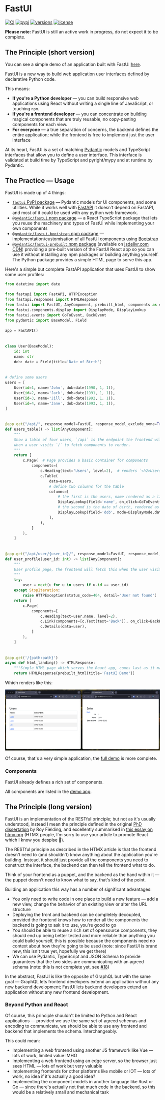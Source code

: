 # FastUI

[![CI](https://github.com/pydantic/FastUI/actions/workflows/ci.yml/badge.svg)](https://github.com/pydantic/FastUI/actions?query=event%3Apush+branch%3Amain+workflow%3ACI)
[![pypi](https://img.shields.io/pypi/v/fastui.svg)](https://pypi.python.org/pypi/fastui)
[![versions](https://img.shields.io/pypi/pyversions/fastui.svg)](https://github.com/pydantic/FastUI)
[![license](https://img.shields.io/github/license/pydantic/FastUI.svg)](https://github.com/pydantic/FastUI/blob/main/LICENSE)

**Please note:** FastUI is still an active work in progress, do not expect it to be complete.

## The Principle (short version)

You can see a simple demo of an application built with FastUI [here](https://fastui-demo.onrender.com).

FastUI is a new way to build web application user interfaces defined by declarative Python code.

This means:

- **If you're a Python developer** — you can build responsive web applications using React without writing a single line of JavaScript, or touching `npm`.
- **If you're a frontend developer** — you can concentrate on building magical components that are truly reusable, no copy-pasting components for each view.
- **For everyone** — a true separation of concerns, the backend defines the entire application; while the frontend is free to implement just the user interface

At its heart, FastUI is a set of matching [Pydantic](https://docs.pydantic.dev) models and TypeScript interfaces that allow you to define a user interface. This interface is validated at build time by TypeScript and pyright/mypy and at runtime by Pydantic.

## The Practice — Usage

FastUI is made up of 4 things:

- [`fastui` PyPI package](https://pypi.python.org/pypi/fastui) — Pydantic models for UI components, and some utilities. While it works well with [FastAPI](https://fastapi.tiangolo.com) it doesn't depend on FastAPI, and most of it could be used with any python web framework.
- [`@pydantic/fastui` npm package](https://www.npmjs.com/package/@pydantic/fastui) — a React TypeScript package that lets you reuse the machinery and types of FastUI while implementing your own components
- [`@pydantic/fastui-bootstrap` npm package](https://www.npmjs.com/package/@pydantic/fastui-bootstrap) — implementation/customisation of all FastUI components using [Bootstrap](https://getbootstrap.com)
- [`@pydantic/fastui-prebuilt` npm package](https://www.jsdelivr.com/package/npm/@pydantic/fastui-prebuilt) (available on [jsdelivr.com CDN](https://www.jsdelivr.com/package/npm/@pydantic/fastui-prebuilt)) providing a pre-built version of the FastUI React app so you can use it without installing any npm packages or building anything yourself. The Python package provides a simple HTML page to serve this app.

Here's a simple but complete FastAPI application that uses FastUI to show some user profiles:

```python
from datetime import date

from fastapi import FastAPI, HTTPException
from fastapi.responses import HTMLResponse
from fastui import FastUI, AnyComponent, prebuilt_html, components as c
from fastui.components.display import DisplayMode, DisplayLookup
from fastui.events import GoToEvent, BackEvent
from pydantic import BaseModel, Field

app = FastAPI()


class User(BaseModel):
    id: int
    name: str
    dob: date = Field(title='Date of Birth')


# define some users
users = [
    User(id=1, name='John', dob=date(1990, 1, 1)),
    User(id=2, name='Jack', dob=date(1991, 1, 1)),
    User(id=3, name='Jill', dob=date(1992, 1, 1)),
    User(id=4, name='Jane', dob=date(1993, 1, 1)),
]


@app.get("/api/", response_model=FastUI, response_model_exclude_none=True)
def users_table() -> list[AnyComponent]:
    """
    Show a table of four users, `/api` is the endpoint the frontend will connect to
    when a user visits `/` to fetch components to render.
    """
    return [
        c.Page(  # Page provides a basic container for components
            components=[
                c.Heading(text='Users', level=2),  # renders `<h2>Users</h2>`
                c.Table(
                    data=users,
                    # define two columns for the table
                    columns=[
                        # the first is the users, name rendered as a link to their profile
                        DisplayLookup(field='name', on_click=GoToEvent(url='/user/{id}/')),
                        # the second is the date of birth, rendered as a date
                        DisplayLookup(field='dob', mode=DisplayMode.date),
                    ],
                ),
            ]
        ),
    ]


@app.get("/api/user/{user_id}/", response_model=FastUI, response_model_exclude_none=True)
def user_profile(user_id: int) -> list[AnyComponent]:
    """
    User profile page, the frontend will fetch this when the user visits `/user/{id}/`.
    """
    try:
        user = next(u for u in users if u.id == user_id)
    except StopIteration:
        raise HTTPException(status_code=404, detail="User not found")
    return [
        c.Page(
            components=[
                c.Heading(text=user.name, level=2),
                c.Link(components=[c.Text(text='Back')], on_click=BackEvent()),
                c.Details(data=user),
            ]
        ),
    ]


@app.get('/{path:path}')
async def html_landing() -> HTMLResponse:
    """Simple HTML page which serves the React app, comes last as it matches all paths."""
    return HTMLResponse(prebuilt_html(title='FastUI Demo'))
```

Which renders like this:

![screenshot](https://raw.githubusercontent.com/pydantic/FastUI/main/screenshot.png)

Of course, that's a very simple application, the [full demo](https://fastui-demo.onrender.com) is more complete.

### Components

FastUI already defines a rich set of components.

All components are listed in the [demo app](https://fastui-demo.onrender.com).

## The Principle (long version)

FastUI is an implementation of the RESTful principle; but not as it's usually understood, instead I mean the principle defined in the original [PhD dissertation](https://ics.uci.edu/~fielding/pubs/dissertation/rest_arch_style.htm) by Roy Fielding, and excellently summarised in [this essay on htmx.org](https://htmx.org/essays/how-did-rest-come-to-mean-the-opposite-of-rest/) (HTMX people, I'm sorry to use your article to promote React which I know you despise 🙏).

The RESTful principle as described in the HTMX article is that the frontend doesn't need to (and shouldn't) know anything about the application you're building. Instead, it should just provide all the components you need to construct the interface, the backend can then tell the frontend what to do.

Think of your frontend as a puppet, and the backend as the hand within it — the puppet doesn't need to know what to say, that's kind of the point.

Building an application this way has a number of significant advantages:

- You only need to write code in one place to build a new feature — add a new view, change the behavior of an existing view or alter the URL structure
- Deploying the front and backend can be completely decoupled, provided the frontend knows how to render all the components the backend is going to ask it to use, you're good to go
- You should be able to reuse a rich set of opensource components, they should end up being better tested and more reliable than anything you could build yourself, this is possible because the components need no context about how they're going to be used (note: since FastUI is brand new, this isn't true yet, hopefully we get there)
- We can use Pydantic, TypeScript and JSON Schema to provide guarantees that the two sides are communicating with an agreed schema (note: this is not complete yet, see [#18](https://github.com/pydantic/FastUI/issues/18))

In the abstract, FastUI is like the opposite of GraphQL but with the same goal — GraphQL lets frontend developers extend an application without any new backend development; FastUI lets backend developers extend an application without any new frontend development.

### Beyond Python and React

Of course, this principle shouldn't be limited to Python and React applications — provided we use the same set of agreed schemas and encoding to communicate, we should be able to use any frontend and backend that implements the schema. Interchangeably.

This could mean:

- Implementing a web frontend using another JS framework like Vue — lots of work, limited value IMHO
- Implementing a web frontend using an edge server, so the browser just sees HTML — lots of work but very valuable
- Implementing frontends for other platforms like mobile or IOT — lots of work, no idea if it's actually a good idea?
- Implementing the component models in another language like Rust or Go — since there's actually not that much code in the backend, so this would be a relatively small and mechanical task
